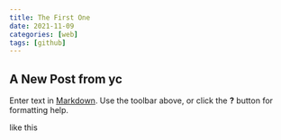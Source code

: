 ```yaml
---
title: The First One
date: 2021-11-09
categories: [web]
tags: [github]
---
```

## A New Post from yc

Enter text in [Markdown](http://daringfireball.net/projects/markdown/). Use the toolbar above, or click the **?** button for formatting help.

like this
